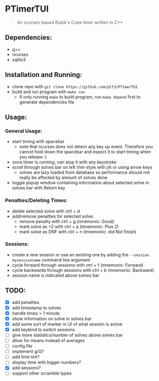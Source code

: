 # PTimerTUI

> An ncurses-based Rubik's Cube timer written in C++

## Dependencies:

- g++
- ncurses
- sqlite3

## Installation and Running:

- clone repo with `git clone https://github.com/plt3/PTimerTUI`
- build and run program with `make run`
  - if only running `make` to build program, run `make depend` first to generate dependencies file

## Usage:

### General Usage:

- start timing with spacebar
  - note that ncurses does not detect any key up event. Therefore you cannot hold down the spacebar and expect it to start timing when you release :(
- once timer is running, can stop it with any keystroke
- scroll through solves bar on left Vim-style with j/k or using arrow keys
  - solves are lazy loaded from database so performance should not really be affected by amount of solves done
- toggle popup window containing information about selected solve in solves bar with Return key

### Penalties/Deleting Times:

- delete selected solve with ctrl + d
- add/remove penalties for selected solve:
  - remove penalty with ctrl + g (mnemonic: Good)
  - mark solve as +2 with ctrl + p (mnemonic: Plus 2)
  - mark solve as DNF with ctrl + n (mnemonic: did Not finish)

### Sessions:

- create a new session or use an existing one by adding the `--session mysessionname` command line argument
- cycle forward through sessions with ctrl + f (mnemonic: Forward)
- cycle backwards through sessions with ctrl + b (mnemonic: Backward)
- session name is indicated above solves bar


## TODO:

- [x] add penalties
- [x] add timestamp to solves
- [x] handle times > 1 minute
- [x] show information on solve in solves bar
- [x] add some sort of marker in UI of what session is active
- [x] add keybind to switch sessions
- [ ] give more statistics/number of solves above solves bar
- [ ] allow for means instead of averages
- [ ] config file
- [ ] implement g/G?
- [ ] add time tint?
- [ ] display time with bigger numbers?
- [x] add sessions?
- [ ] support other scramble types
